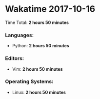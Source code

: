 # Wakatime 2017-10-16

Time Total: **2 hours 50 minutes**

### Languages:
- Python: **2 hours 50 minutes** 

### Editors:
- Vim: **2 hours 50 minutes** 

### Operating Systems:
- Linux: **2 hours 50 minutes** 

